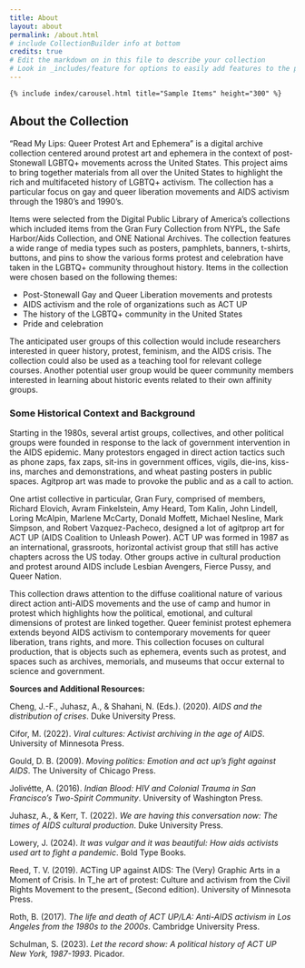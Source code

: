 ```yaml
---
title: About
layout: about
permalink: /about.html
# include CollectionBuilder info at bottom
credits: true
# Edit the markdown on in this file to describe your collection
# Look in _includes/feature for options to easily add features to the page
---
```

    {% include index/carousel.html title="Sample Items" height="300" %}

## About the Collection

“Read My Lips: Queer Protest Art and Ephemera” is a digital archive collection centered around protest art and ephemera in the context of post-Stonewall LGBTQ+ movements across the United States. This project aims to bring together materials from all over the United States to highlight the rich and multifaceted history of LGBTQ+ activism. The collection has a particular focus on gay and queer liberation movements and AIDS activism through the 1980’s and 1990’s. 

Items were selected from the Digital Public Library of America’s collections which included items from the Gran Fury Collection from NYPL, the Safe Harbor/Aids Collection, and ONE National Archives. The collection features a wide range of media types such as posters, pamphlets, banners, t-shirts, buttons, and pins to show the various forms protest and celebration have taken in the LGBTQ+ community throughout history. Items in the collection were chosen based on the following themes:

* Post-Stonewall Gay and Queer Liberation movements and protests
* AIDS activism and the role of organizations such as ACT UP
* The history of the LGBTQ+ community in the United States
* Pride and celebration
  

The anticipated user groups of this collection would include researchers interested in queer history, protest, feminism, and the AIDS crisis. The collection could also be used as a teaching tool for relevant college courses. Another potential user group would be queer community members interested in learning about historic events related to their own affinity groups. 


### Some Historical Context and Background

Starting in the 1980s, several artist groups, collectives, and other political groups were founded in response to the lack of government intervention in the AIDS epidemic. Many protestors engaged in direct action tactics such as phone zaps, fax zaps, sit-ins in government offices, vigils, die-ins, kiss-ins, marches and demonstrations, and wheat pasting posters in public spaces. Agitprop art was made to provoke the public and as a call to action.

One artist collective in particular, Gran Fury, comprised of members, Richard Elovich, Avram Finkelstein, Amy Heard, Tom Kalin, John Lindell, Loring McAlpin, Marlene McCarty, Donald Moffett, Michael Nesline, Mark Simpson, and Robert Vazquez-Pacheco, designed a lot of agitprop art for ACT UP (AIDS Coalition to Unleash Power). ACT UP was formed in 1987 as an international, grassroots, horizontal activist group that still has active chapters across the US today. Other groups active in cultural production and protest around AIDS include Lesbian Avengers, Fierce Pussy, and Queer Nation. 

This collection draws attention to the diffuse coalitional nature of various direct action anti-AIDS movements and the use of camp and humor in protest which highlights how the political, emotional, and cultural dimensions of protest are linked together. Queer feminist protest ephemera extends beyond AIDS activism to contemporary movements for queer liberation, trans rights, and more.  This collection focuses on cultural production, that is objects such as ephemera, events such as protest, and spaces such as archives, memorials, and museums that occur external to science and government.  

**Sources and Additional Resources:**

Cheng, J.-F., Juhasz, A., & Shahani, N. (Eds.). (2020). _AIDS and the distribution of crises_. Duke University Press.

Cifor, M. (2022). _Viral cultures: Activist archiving in the age of AIDS_. University of Minnesota Press.

Gould, D. B. (2009). _Moving politics: Emotion and act up’s fight against AIDS_. The University of Chicago Press.

Jolivétte, A. (2016). _Indian Blood: HIV and Colonial Trauma in San Francisco’s Two-Spirit Community_. University of Washington Press.

Juhasz, A., & Kerr, T. (2022). _We are having this conversation now: The times of AIDS cultural production_. Duke University Press.

Lowery, J. (2024). _It was vulgar and it was beautiful: How aids activists used art to fight a pandemic_. Bold Type Books.

Reed, T. V. (2019). ACTing UP against AIDS: The (Very) Graphic Arts in a Moment of Crisis. In T_he art of protest: Culture and activism from the Civil Rights Movement to the present_ (Second edition). University of Minnesota Press.

Roth, B. (2017). _The life and death of ACT UP/LA: Anti-AIDS activism in Los Angeles from the 1980s to the 2000s_. Cambridge University Press.

Schulman, S. (2023). _Let the record show: A political history of ACT UP New York, 1987-1993_. Picador.

